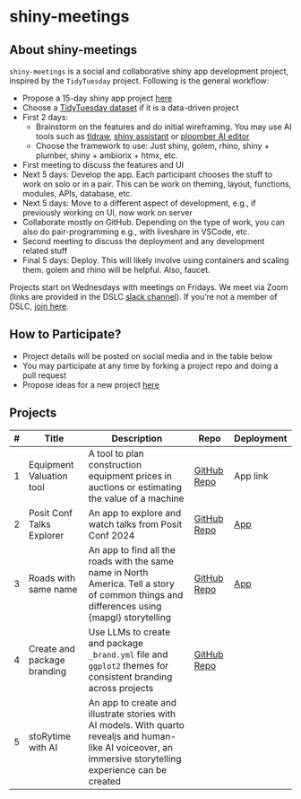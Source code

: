 # shiny-meetings


## About shiny-meetings

`shiny-meetings` is a social and collaborative shiny app development
project, inspired by the `TidyTuesday` project. Following is the general
workflow:

- Propose a 15-day shiny app project
  [here](https://github.com/durraniu/shiny-meetings/discussions/3)  
- Choose a [TidyTuesday
  dataset](https://github.com/rfordatascience/tidytuesday) if it is a
  data-driven project  
- First 2 days:
  - Brainstorm on the features and do initial wireframing. You may use
    AI tools such as [tldraw](https://www.tldraw.com/), [shiny
    assistant](https://gallery.shinyapps.io/assistant/#) or [ploomber AI
    editor](https://editor.ploomber.io/)  
  - Choose the framework to use: Just shiny, golem, rhino, shiny +
    plumber, shiny + ambiorix + htmx, etc.  
- First meeting to discuss the features and UI  
- Next 5 days: Develop the app. Each participant chooses the stuff to
  work on solo or in a pair. This can be work on theming, layout,
  functions, modules, APIs, database, etc.  
- Next 5 days: Move to a different aspect of development, e.g., if
  previously working on UI, now work on server  
- Collaborate mostly on GitHub. Depending on the type of work, you can
  also do pair-programming e.g., with liveshare in VSCode, etc.  
- Second meeting to discuss the deployment and any development related
  stuff  
- Final 5 days: Deploy. This will likely involve using containers and
  scaling them. golem and rhino will be helpful. Also, faucet.

Projects start on Wednesdays with meetings on Fridays. We meet via Zoom
(links are provided in the DSLC [slack channel](#0)). If you’re not a
member of DSLC, [join here](https://dslc.io/join).

## How to Participate?

- Project details will be posted on social media and in the table below
- You may participate at any time by forking a project repo and doing a
  pull request
- Propose ideas for a new project
  [here](https://github.com/durraniu/shiny-meetings/discussions/3)

## Projects

| \# | Title | Description | Repo | Deployment |
|----|----|----|----|----|
| 1 | Equipment Valuation tool | A tool to plan construction equipment prices in auctions or estimating the value of a machine | [GitHub Repo](https://github.com/shiny-meetings/equipmentValuation) | App link |
| 2 | Posit Conf Talks Explorer | An app to explore and watch talks from Posit Conf 2024 | [GitHub Repo](https://github.com/shiny-meetings/pctalks) | [App](https://umair.shinyapps.io/pctalks/) |
| 3 | Roads with same name | An app to find all the roads with the same name in North America. Tell a story of common things and differences using {mapgl} storytelling | [GitHub Repo](https://github.com/shiny-meetings/road_names) | [App](https://01955388-5113-2f88-8bef-76b590a47ee7.share.connect.posit.cloud/) |
| 4 | Create and package branding | Use LLMs to create and package `_brand.yml` file and `ggplot2` themes for consistent branding across projects | [GitHub Repo](https://github.com/shiny-meetings/create_branding) |  |
| 5 | stoRytime with AI | An app to create and illustrate stories with AI models. With quarto revealjs and human-like AI voiceover, an immersive storytelling experience can be created |  |  |

